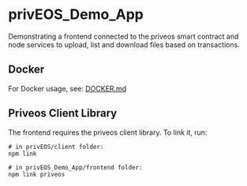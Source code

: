 # privEOS_Demo_App

Demonstrating a frontend connected to the priveos smart contract and node services to upload, list and download files based on transactions.

## Docker

For Docker usage, see: [DOCKER.md](DOCKER.md)

## Priveos Client Library

The frontend requires the priveos client library. To link it, run:

```
# in privEOS/client folder:
npm link

# in privEOS_Demo_App/frontend folder:
npm link priveos
```